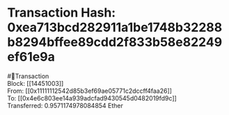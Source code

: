 
Transaction Hash: 0xea713bcd282911a1be1748b32288b8294bffee89cdd2f833b58e82249ef61e9a
====================================================================================
  
#💸Transaction  
Block: [[14451003]]  
From: [[0x11111112542d85b3ef69ae05771c2dccff4faa26]]  
To: [[0x4e6c803ee14a939adcfad9430545d0482019fd9c]]  
Transferred: 0.9571174978084854 Ether